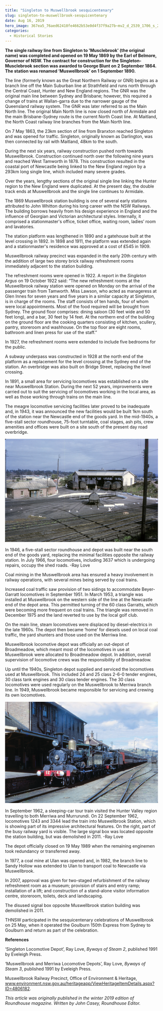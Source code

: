 ```yaml
---
title: "Singleton to Muswellbrook sesquicentenary"
slug: singleton-to-muswellbrook-sesquicentenary
date: Aug 16, 2019
hero_image: 367ea5_76aed62410fe4662b53e0d4f37f9a27b~mv2_d_2539_1706_s_2.jpg
categories:
  - Historical Stories
---
```



**The single railway line from Singleton to 'Musclebrook' (the original name) was completed and opened on 19 May 1869 by the Earl of Belmore, Governor of NSW. The contract for construction for the Singleton-Musclebrook section was awarded to George Blunt on 2 September 1864. The station was renamed ‘Muswellbrook’ on 1 September 1890.**

The line (formerly known as the Great Northern Railway or GNR) begins as a branch line off the Main Suburban line at Strathfield and runs north through the Central Coast, Hunter and New England regions. The GNR was the original main line between Sydney and Brisbane; however, this required a change of trains at Wallan-garra due to the narrower gauge of the Queensland railway system. The GNR was later referred to as the Main North line. The original Main North line is now closed north of Armidale and the main Brisbane-Sydney route is the current North Coast line. At Maitland, the North Coast railway line branches from the Main North line.

On 7 May 1863, the 23km section of line from Branxton reached Singleton and was opened for traffic. Singleton, originally known as Darlington, was then connected by rail with Maitland, 48km to the south.

During the next six years, railway construction pushed north towards Muswellbrook. Construction continued north over the following nine years and reached West Tamworth in 1878. This construction resulted in the coastal port of Newcastle being linked to the New England region by a 293km long single line, which included many severe grades.

Over the years, lengthy sections of the original single line linking the Hunter region to the New England were duplicated. At the present day, the double track ends at Muswellbrook and the single line continues to Armidale.

The 1869 Muswellbrook station building is one of several early stations attributed to John Whitton during his long career with the NSW Railways. The building borrows heavily from his design experience in England and the influence of Georgian and Victorian architectural styles. Internally, it comprised a stationmaster's office, ticket office, waiting room, ladies’ room and lavatories.

The station platform was lengthened in 1890 and a gatehouse built at the level crossing in 1892. In 1898 and 1911, the platform was extended again and a stationmaster's residence was approved at a cost of ₤545 in 1909.

Muswellbrook railway precinct was expanded in the early 20th century with the addition of large two storey brick railway refreshment rooms immediately adjacent to the station building.

The refreshment rooms were opened in 1922. A report in the *Singleton Argus* on 19 October 1922 said: “The new refreshment rooms at the Muswellbrook railway station were opened on Monday on the arrival of the passenger train from Tamworth. Miss Lawson, who acted as manageress at Glen Innes for seven years and five years in a similar capacity at Singleton, is in charge of the rooms. The staff consists of ten hands, four of whom were local appointments. Most of the food required will be brought from Sydney. The ground floor comprises: dining saloon (30 feet wide and 50 feet long), and a bar, 30 feet by 14 feet. At the northern end of the building on the ground floor are the cooking quarters consisting of kitchen, scullery, pantry, storeroom and washhouse. On the top floor are eight rooms, bathroom and linen press for use of the staff.”

In 1927, the refreshment rooms were extended to include five bedrooms for the public.

A subway underpass was constructed in 1928 at the north end of the platform as a replacement for the level crossing at the Sydney end of the station. An overbridge was also built on Bridge Street, replacing the level crossing.

In 1891, a small area for servicing locomotives was established on a site near Muswellbrook Station. During the next 52 years, improvements were carried out to suit the servicing of locomotives working in the local area, as well as those working through trains on the main line.

The meagre locomotive servicing facilities later proved to be inadequate and, in 1943, it was announced the new facilities would be built 1km south of the station near the Newcastle end of the goods yard. In the mid-1940s, a five-stall sector roundhouse, 75-foot turntable, coal stages, ash pits, crew amenities and offices were built on a site south of the present day road overbridge.

![ree](367ea5_76aed62410fe4662b53e0d4f37f9a27b~mv2_d_2539_1706_s_2.jpg)

In 1946, a five-stall sector roundhouse and depot was built near the south end of the goods yard, replacing the minimal facilities opposite the railway station. In July 1966, four locomotives, including 3637 which is undergoing repairs, occupy the shed roads. -Ray Love

Coal mining in the Muswellbrook area has ensured a heavy involvement in railway operations, with several mines being served by coal trains.

Increased coal traffic saw provision of two sidings to accommodate Beyer-Garratt locomotives in September 1951. In March 1953, a triangle was installed at Muswellbrook on the western side of the line at the Newcastle end of the depot area. This permitted turning of the 60 class Garratts, which were becoming more frequent on coal trains. The triangle was removed in December 1975 and the land reverted to use by the local golf club.

On the main line, steam locomotives were displaced by diesel-electrics in the late 1960s. The depot then became ‘home’ for diesels used on local coal traffic, the yard shunters and those used on the Merriwa line.

Muswellbrook locomotive depot was officially an out-depot of Broadmeadow, which meant most of the locomotives in use at Muswellbrook were allocated to Broadmeadow depot. In addition, overall supervision of locomotive crews was the responsibility of Broadmeadow.

Up until the 1940s, Singleton depot supplied and serviced the locomotives used at Muswellbrook. This included 24 and 25 class 2-6-0 tender engines, 30 class tank engines and 30 class tender engines. The 30 class locomotives were used regularly on the Muswellbrook to Merriwa branch line. In 1949, Muswellbrook became responsible for servicing and crewing its own locomotives.

![ree](367ea5_3641906a43224953a7bfed3c97206f79~mv2_d_2539_1681_s_2.jpg)

In September 1962, a sleeping-car tour train visited the Hunter Valley region travelling to both Merriwa and Murrurundi. On 22 September 1962, locomotives 1243 and 3344 lead the train into Muswellbrook Station, which is showing part of its impressive architectural features. On the right, part of the busy railway yard is visible. The large signal box was located opposite the station building, but was demolished in 2011. -Ray Love

The depot officially closed on 19 May 1989 when the remaining enginemen took redundancy or transferred away.

In 1977, a coal mine at Ulan was opened and, in 1982, the branch line to Sandy Hollow was extended to Ulan to transport coal to Newcastle via Muswellbrook.

In 2007, approval was given for two-staged refurbishment of the railway refreshment room as a museum; provision of stairs and entry ramp; installation of a lift; and construction of a stand-alone visitor information centre, storeroom, toilets, deck and landscaping.

The disused signal box opposite Muswellbrook station building was demolished in 2011.

THNSW participated in the sesquicentenary celebrations of Muswellbrook on 25 May, when it operated the Goulburn 150th Express from Sydney to Goulburn and return as part of the celebration.

**References**

‘Singleton Locomotive Depot’, Ray Love, *Byways of Steam 2*, published 1991 by Eveleigh Press.

‘Muswellbrook and Merriwa Locomotive Depots’, Ray Love, *Byways of Steam 3*, published 1991 by Eveleigh Press.

Muswellbrook Railway Precinct, Office of Environment & Heritage, www.environment.nsw.gov.au/heritageapp/ViewHeritageItemDetails.aspx?ID=4806182.

*This article was originally published in the winter 2019 edition of Roundhouse magazine. Written by John Casey, Roundhouse Editor.*
